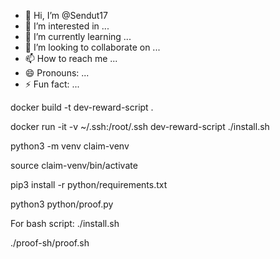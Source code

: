 - 👋 Hi, I’m @Sendut17
- 👀 I’m interested in ...
- 🌱 I’m currently learning ...
- 💞️ I’m looking to collaborate on ...
- 📫 How to reach me ...
- 😄 Pronouns: ...
- ⚡ Fun fact: ...

<!---
Sendut17/Sendut17 is a ✨ special ✨ repository because its `README.md` (this file) appears on your GitHub profile.
You can click the Preview link to take a look at your changes.
--->
docker build -t dev-reward-script .

docker run -it -v ~/.ssh:/root/.ssh dev-reward-script
./install.sh

python3 -m venv claim-venv

source claim-venv/bin/activate

pip3 install -r python/requirements.txt

python3 python/proof.py

For bash script:
./install.sh

./proof-sh/proof.sh
